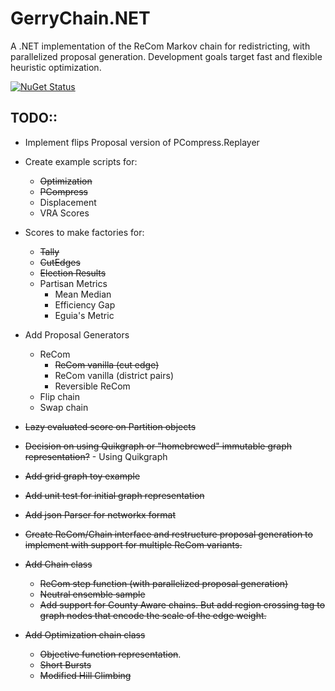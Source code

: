 # GerryChain.NET

A .NET implementation of the ReCom Markov chain for redistricting, with parallelized proposal generation.
Development goals target fast and flexible heuristic optimization.

[![NuGet Status](https://img.shields.io/nuget/v/GerryChain.svg)](https://www.nuget.org/packages/GerryChain)

## TODO::

* Implement flips Proposal version of PCompress.Replayer

* Create example scripts for:
    * ~~Optimization~~
    * ~~PCompress~~
    * Displacement
    * VRA Scores

* Scores to make factories for:
    * ~~Tally~~
    * ~~CutEdges~~
    * ~~Election Results~~
    * Partisan Metrics
        * Mean Median
        * Efficiency Gap
        * Eguia's Metric

* Add Proposal Generators
    * ReCom
        * ~~ReCom vanilla (cut edge)~~
        * ReCom vanilla (district pairs)
        * Reversible ReCom
    * Flip chain
    * Swap chain

* ~~Lazy evaluated score on Partition objects~~
* ~~Decision on using Quikgraph or "homebrewed" immutable graph representation?~~ - Using Quikgraph
* ~~Add grid graph toy example~~
* ~~Add unit test for initial graph representation~~
* ~~Add json Parser for networkx format~~

* ~~Create ReCom/Chain interface and restructure proposal generation to implement with support for multiple ReCom variants.~~

* ~~Add Chain class~~
    * ~~ReCom step function (with parallelized proposal generation)~~
    * ~~Neutral ensemble sample~~
    * ~~Add support for County Aware chains.  But add region crossing tag to graph nodes that encode the scale of the edge weight.~~

* ~~Add Optimization chain class~~
    * ~~Objective function representation~~.
    * ~~Short Bursts~~
    * ~~Modified Hill Climbing~~